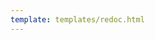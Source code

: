 ```yaml
---
template: templates/redoc.html
---
```


<redoc spec-url="{{base_path}}/apis/restapis/attribute-management.yaml" scroll-y-offset="{{redocly.scroll_y_offset}}"></redoc>
